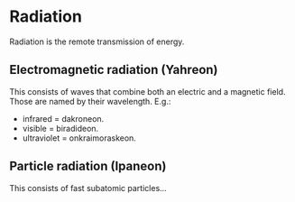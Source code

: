 # Radiation
Radiation is the remote transmission of energy.

## Electromagnetic radiation (Yahreon)
This consists of waves that combine both an electric and a magnetic field.
Those are named by their wavelength. E.g.:
- infrared = dakroneon<span class="blind-only">.</span>
- visible = biradideon<span class="blind-only">.</span>
- ultraviolet = onkraimoraskeon<span class="blind-only">.</span>

## Particle radiation (Ipaneon)
This consists of fast subatomic particles...
